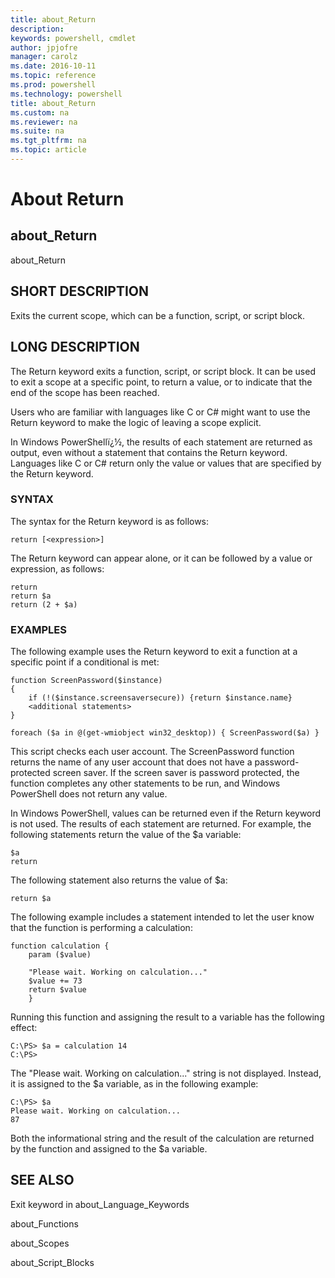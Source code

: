 ```yaml
---
title: about_Return
description: 
keywords: powershell, cmdlet
author: jpjofre
manager: carolz
ms.date: 2016-10-11
ms.topic: reference
ms.prod: powershell
ms.technology: powershell
title: about_Return
ms.custom: na
ms.reviewer: na
ms.suite: na
ms.tgt_pltfrm: na
ms.topic: article
---
```

# About Return
## about_Return
about_Return


## SHORT DESCRIPTION
Exits the current scope, which can be a function, script, or script block.


## LONG DESCRIPTION
The Return keyword exits a function, script, or script block. It can be used to exit a scope at a specific point, to return a value, or to indicate that the end of the scope has been reached.

Users who are familiar with languages like C or C\# might want to use the Return keyword to make the logic of leaving a scope explicit.

In  Windows PowerShellï¿½, the results of each statement are returned as output, even without a statement that contains the Return keyword. Languages like C or C\# return only the value or values that are specified by the Return keyword.


### SYNTAX
The syntax for the Return keyword is as follows:


```
return [<expression>]
```


The Return keyword can appear alone, or it can be followed by a value or expression, as follows:


```
return  
return $a  
return (2 + $a)
```



### EXAMPLES
The following example uses the Return keyword to exit a function at a specific point if a conditional is met:


```
function ScreenPassword($instance)  
{  
    if (!($instance.screensaversecure)) {return $instance.name}   
    <additional statements>  
}  
  
foreach ($a in @(get-wmiobject win32_desktop)) { ScreenPassword($a) }
```


This script checks each user account. The ScreenPassword function returns the name of any user account that does not have a password-protected screen saver. If the screen saver is password protected, the function completes any other statements to be run, and  Windows PowerShell does not return any value.

In  Windows PowerShell, values can be returned even if the Return keyword is not used. The results of each statement are returned. For example, the following statements return the value of the $a variable:


```
$a  
return
```


The following statement also returns the value of $a:


```
return $a
```


The following example includes a statement intended to let the user know that the function is performing a calculation:


```
function calculation {  
    param ($value)  
  
    "Please wait. Working on calculation..."  
    $value += 73  
    return $value  
    }
```


Running this function and assigning the result to a variable has the following effect:


```
C:\PS> $a = calculation 14  
C:\PS>
```


The "Please wait. Working on calculation..." string is not displayed. Instead, it is assigned to the $a variable, as in the following example:


```
C:\PS> $a  
Please wait. Working on calculation...  
87
```


Both the informational string and the result of the calculation are returned by the function and assigned to the $a variable.


## SEE ALSO
Exit keyword in about_Language_Keywords

about_Functions

about_Scopes

about_Script_Blocks

